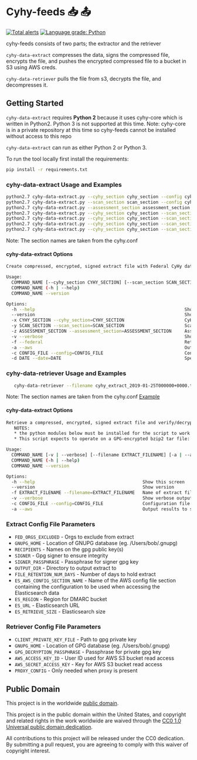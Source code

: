 # Cyhy-feeds :inbox_tray: :outbox_tray:

[![Total alerts](https://img.shields.io/lgtm/alerts/g/cisagov/cyhy-feeds.svg?logo=lgtm&logoWidth=18)](https://lgtm.com/projects/g/cisagov/cyhy-feeds/alerts/)
[![Language grade: Python](https://img.shields.io/lgtm/grade/python/g/cisagov/cyhy-feeds.svg?logo=lgtm&logoWidth=18)](https://lgtm.com/projects/g/cisagov/cyhy-feeds/context:python)

cyhy-feeds consists of two parts; the extractor and the retriever

`cyhy-data-extract` compresses the data, signs the compressed file,
encrypts the file, and pushes the encrypted compressed file to a
bucket in S3 using AWS creds.

`cyhy-data-retriever` pulls the file from s3, decrypts the file, and
decompresses it.

## Getting Started ##

`cyhy-data-extract` requires **Python 2** because it uses cyhy-core
which is written in Python2. Python 3 is not supported at this
time. Note: cyhy-core is in a private repository at this time so
cyhy-feeds cannot be installed without access to this repo

`cyhy-data-extract` can run as either Python 2 or Python 3.

To run the tool locally first install the requirements:
```bash
pip install -r requirements.txt
```

### cyhy-data-extract Usage and Examples ###

```bash
python2.7 cyhy-data-extract.py --cyhy_section cyhy_section --config cyhy-data-extract.cfg
python2.7 cyhy-data-extract.py --scan_section scan_section --config cyhy-data-extract.cfg
python2.7 cyhy-data-extract.py --assessment_section assessment_section --config cyhy-data-extract.cfg
python2.7 cyhy-data-extract.py --cyhy_section cyhy_section --scan_section scan_section --config cyhy-data-extract.cfg
python2.7 cyhy-data-extract.py --cyhy_section cyhy_section --scan_section scan_section --aws --config cyhy-data-extract.cfg
python2.7 cyhy-data-extract.py --cyhy_section cyhy_section --scan_section scan_section --aws --config cyhy-data-extract.cfg --date 2019-01-25
python2.7 cyhy-data-extract.py --cyhy_section cyhy_section --scan_section scan_section --assessment_section assessment_section --aws --config cyhy-data-extract.cfg --date 2019-01-25
```
Note: The section names are taken from the cyhy.conf

#### cyhy-data-extract Options ####

```bash
Create compressed, encrypted, signed extract file with Federal CyHy data for integration with the Weathermap project.

Usage:
  COMMAND_NAME [--cyhy_section CYHY_SECTION] [--scan_section SCAN_SECTION] [--assessment_section ASSESSMENT_SECTION] [-v | --verbose] [-f | --federal] [-a | --aws] --config CONFIG_FILE [--date DATE]
  COMMAND_NAME (-h | --help)
  COMMAND_NAME --version

Options:
  -h --help                                                         Show this screen
  --version                                                         Show version
  -x CYHY_SECTION --cyhy_section=CYHY_SECTION                       CyHy configuration section to use
  -y SCAN_SECTION --scan_section=SCAN_SECTION                       Scan configuration section to use
  -z ASSESSMENT_SECTION --assessment_section=ASSESSMENT_SECTION     Assessment configuration section to use
  -v --verbose                                                      Show verbose output
  -f --federal                                                      Returns only Federal requestDocs
  -a --aws                                                          Output results to s3 bucket
  -c CONFIG_FILE --config=CONFIG_FILE                               Configuration file for this script
  -d DATE --date=DATE                                               Specific date to export data from in form: %Y-%m-%d (eg. 2018-12-31) NOTE that this date is in UTC

```


### cyhy-data-retriever Usage and Examples ###

```bash
   cyhy-data-retriever --filename cyhy_extract_2019-01-25T000000+0000.tbz.gpg --aws --config cyhy-data-retriever.cfg
```
Note: The section names are taken from the cyhy.conf [Example](https://github.com/cisagov/cyhy_amis/blob/develop/ansible/roles/cyhy_feeds/tasks/main.yml#L111-L134)

#### cyhy-data-extract Options ####

```bash
Retrieve a compressed, encrypted, signed extract file and verify/decrypt/uncompress it.
   NOTES:
   * the python modules below must be installed for the script to work
   * This script expects to operate on a GPG-encrypted bzip2 tar file: e.g. filename.tbz.gpg

Usage:
  COMMAND_NAME [-v | --verbose] [--filename EXTRACT_FILENAME] [-a | --aws] --config CONFIG_FILE
  COMMAND_NAME (-h | --help)
  COMMAND_NAME --version

Options:
  -h --help                                         Show this screen
  --version                                         Show version
  -f EXTRACT_FILENAME --filename=EXTRACT_FILENAME   Name of extract file to retrieve
  -v --verbose                                      Show verbose output
  -c CONFIG_FILE --config=CONFIG_FILE               Configuration file for this script
  -a --aws                                          Output results to s3 bucket

```

### Extract Config File Parameters ###

* `FED_ORGS_EXCLUDED` - Orgs to exclude from extract
* `GNUPG_HOME` - Location of GNUPG database (eg. /Users/bob/.gnupg)
* `RECIPIENTS` - Names on the gpg public key(s)
* `SIGNER` - Gpg signer to ensure integrity
* `SIGNER_PASSPHRASE` - Passphrase for signer gpg key
* `OUTPUT_DIR` - Directory to output extract to
* `FILE_RETENTION_NUM_DAYS` - Number of days to hold extract
* `ES_AWS_CONFIG_SECTION_NAME` - Name of the AWS config file section
  containing the configuration to be used when accessing the
  Elasticsearch data
* `ES_REGION` - Region for DMARC bucket
* `ES_URL` - Elasticsearch URL
* `ES_RETRIEVE_SIZE` - Elasticsearch size

### Retriever Config File Parameters ###

* `CLIENT_PRIVATE_KEY_FILE` - Path to gpg private key
* `GNUPG_HOME` - Location of GPG database (eg. /Users/bob/.gnupg)
* `GPG_DECRYPTION_PASSPHRASE` - Passphrase for private gpg key
* `AWS_ACCESS_KEY_ID` - User ID used for AWS S3 bucket read access
* `AWS_SECRET_ACCESS_KEY` - Key for AWS S3 bucket read access
* `PROXY_CONFIG` - Only needed when proxy is present

## Public Domain ##

This project is in the worldwide [public domain](LICENSE.md).

This project is in the public domain within the United States, and
copyright and related rights in the work worldwide are waived through
the [CC0 1.0 Universal public domain
dedication](https://creativecommons.org/publicdomain/zero/1.0/).

All contributions to this project will be released under the CC0
dedication. By submitting a pull request, you are agreeing to comply
with this waiver of copyright interest.
